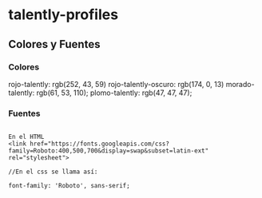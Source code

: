 # talently-profiles

## Colores y Fuentes

### Colores

rojo-talently: rgb(252, 43, 59)
rojo-talently-oscuro: rgb(174, 0, 13)
morado-talently: rgb(61, 53, 110);
plomo-talently: rgb(47, 47, 47);

### Fuentes

```

En el HTML
<link href="https://fonts.googleapis.com/css?family=Roboto:400,500,700&display=swap&subset=latin-ext" rel="stylesheet"> 

//En el css se llama así:

font-family: 'Roboto', sans-serif;
```
